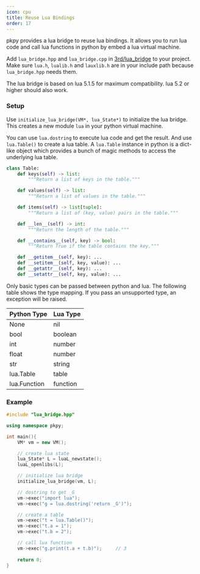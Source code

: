 ```yaml
---
icon: cpu
title: Reuse Lua Bindings
order: 17
---
```


pkpy provides a lua bridge to reuse lua bindings.
It allows you to run lua code and call lua functions in python
by embed a lua virtual machine.

Add `lua_bridge.hpp` and `lua_bridge.cpp` in [3rd/lua_bridge](https://github.com/blueloveTH/pocketpy/tree/main/3rd/lua_bridge) to your project.
Make sure `lua.h`, `lualib.h` and `lauxlib.h` are in your include path
because `lua_bridge.hpp` needs them.

The lua bridge is based on lua 5.1.5 for maximum compatibility.
lua 5.2 or higher should also work.

### Setup

Use `initialize_lua_bridge(VM*, lua_State*)` to initialize the lua bridge.
This creates a new module `lua` in your python virtual machine.

You can use `lua.dostring` to execute lua code and get the result.
And use `lua.Table()` to create a lua table.
A `lua.Table` instance in python is a dict-like object which provides a bunch of
magic methods to access the underlying lua table.

```python
class Table:
    def keys(self) -> list:
        """Return a list of keys in the table."""

    def values(self) -> list:
        """Return a list of values in the table."""

    def items(self) -> list[tuple]:
        """Return a list of (key, value) pairs in the table."""

    def __len__(self) -> int:
        """Return the length of the table."""

    def __contains__(self, key) -> bool:
        """Return True if the table contains the key."""

    def __getitem__(self, key): ...
    def __setitem__(self, key, value): ...
    def __getattr__(self, key): ...
    def __setattr__(self, key, value): ...
```

Only basic types can be passed between python and lua.
The following table shows the type mapping.
If you pass an unsupported type, an exception will be raised.

| Python Type | Lua Type |
| ----------- | -------- |
| None        | nil      |
| bool        | boolean  |
| int         | number   |
| float       | number   |
| str         | string   |
| lua.Table   | table    |
| lua.Function| function |

### Example
```cpp
#include "lua_bridge.hpp"

using namespace pkpy;

int main(){
    VM* vm = new VM();

    // create lua state
    lua_State* L = luaL_newstate();
    luaL_openlibs(L);

    // initialize lua bridge
    initialize_lua_bridge(vm, L);

    // dostring to get _G
    vm->exec("import lua");
    vm->exec("g = lua.dostring('return _G')");

    // create a table
    vm->exec("t = lua.Table()");
    vm->exec("t.a = 1");
    vm->exec("t.b = 2");

    // call lua function
    vm->exec("g.print(t.a + t.b)");     // 3
    
    return 0;
}
```
